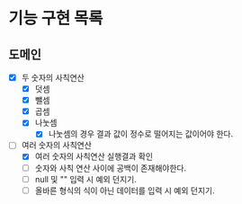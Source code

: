 # 기능 구현 목록

## 도메인
- [x] 두 숫자의 사칙연산
  - [x] 덧셈
  - [x] 뺄셈
  - [x] 곱셈
  - [x] 나눗셈
    - [x] 나눗셈의 경우 결과 값이 정수로 떨어지는 값이어야 한다.
- [ ] 여러 숫자의 사칙연산
  - [x] 여러 숫자의 사칙연산 실행결과 확인 
  - [ ] 숫자와 사칙 연산 사이에 공백이 존재해야한다.
  - [ ] null 및 "" 입력 시 예외 던지기.
  - [ ] 올바른 형식의 식이 아닌 데이터를 입력 시 예외 던지기.